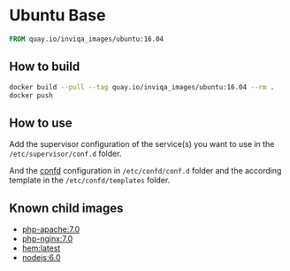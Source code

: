 # Ubuntu Base

```Dockerfile
FROM quay.io/inviqa_images/ubuntu:16.04
```

## How to build
```bash
docker build --pull --tag quay.io/inviqa_images/ubuntu:16.04 --rm .
docker push
```

## How to use

Add the supervisor configuration of the service(s) you want to use in the `/etc/supervisor/conf.d` folder.

And the [confd](https://github.com/kelseyhightower/confd) configuration in `/etc/confd/conf.d` folder and the according 
template in the `/etc/confd/templates` folder.

## Known child images

- [php-apache:7.0](../../php-apache/7.0)
- [php-nginx:7.0](../../php-nginx/7.0)
- [hem:latest](../../hem)
- [nodejs:6.0](../../nodejs/6.0)
